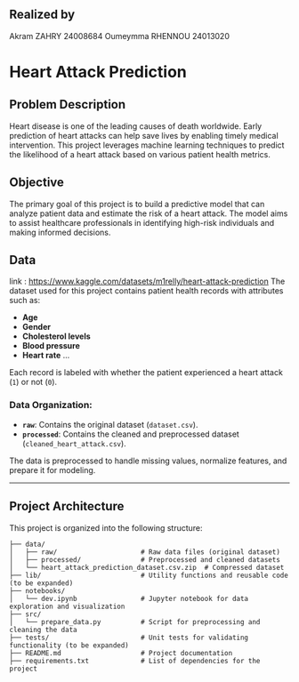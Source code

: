 ## Realized by
Akram ZAHRY 24008684
Oumeymma RHENNOU 24013020

# Heart Attack Prediction

## Problem Description
Heart disease is one of the leading causes of death worldwide. Early prediction of heart attacks can help save lives by enabling timely medical intervention. This project leverages machine learning techniques to predict the likelihood of a heart attack based on various patient health metrics.

## Objective
The primary goal of this project is to build a predictive model that can analyze patient data and estimate the risk of a heart attack. The model aims to assist healthcare professionals in identifying high-risk individuals and making informed decisions.

## Data
link : https://www.kaggle.com/datasets/m1relly/heart-attack-prediction
The dataset used for this project contains patient health records with attributes such as:
- **Age**
- **Gender**
- **Cholesterol levels**
- **Blood pressure**
- **Heart rate**
...

Each record is labeled with whether the patient experienced a heart attack (`1`) or not (`0`). 
### Data Organization:
- **`raw`**: Contains the original dataset (`dataset.csv`).
- **`processed`**: Contains the cleaned and preprocessed dataset (`cleaned_heart_attack.csv`).

The data is preprocessed to handle missing values, normalize features, and prepare it for modeling.

---



## Project Architecture
This project is organized into the following structure:

```plaintext
├── data/
│   ├── raw/                     # Raw data files (original dataset)
│   ├── processed/               # Preprocessed and cleaned datasets
│   └── heart_attack_prediction_dataset.csv.zip  # Compressed dataset
├── lib/                         # Utility functions and reusable code (to be expanded)
├── notebooks/
│   └── dev.ipynb                # Jupyter notebook for data exploration and visualization
├── src/
│   └── prepare_data.py          # Script for preprocessing and cleaning the data
├── tests/                       # Unit tests for validating functionality (to be expanded)
├── README.md                    # Project documentation
├── requirements.txt             # List of dependencies for the project
